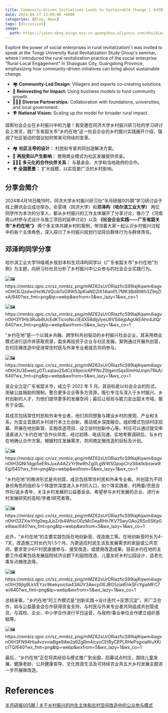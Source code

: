 ```yaml
---
title: Community-driven Initiatives Leads to Sustainable Change | 乡村振兴中公众参与的社会企业实践——以广东省韶关市“乡约在地”为例
date: 2024-04-17 13:09:00 +0800
categories: [Blog, News]
tags: [discussion] 
image:
  path: https://jason-deng-picgo.oss-cn-guangzhou.aliyuncs.com/obsidian/202404171442122.png
---
```


<script>
    (function(){
        let meta = document.createElement('meta');
        meta.content = 'no-referrer';
        meta.name = 'referrer';
        document.getElementsByTagName('head')[0].appendChild(meta);
        console.log(document.getElementsByTagName('head'))
    })()
</script>

Explore the power of social enterprises in rural revitalization! I was invited to speak at the Tongji University Rural Revitalization Study Group's seminar, where I introduced the rural revitalization practice of the social enterprise "Rural-Local Engagement" in Shaoguan City, Guangdong Province, emphasizing how community-driven initiatives can bring about sustainable change.

- 🏘️ **Community-Led Design:** Villagers and experts co-creating solutions.
- 🌱 **Reinvesting for Impact:** Using business models to fund community growth.
- 🧑‍🤝‍🧑 **Diverse Partnerships:** Collaboration with foundations, universities, and local government.
- 🌍 **National Vision:** Scaling up the model for broader rural impact.

探索社会企业在乡村振兴中的力量！我受邀在同济大学乡村振兴研习社的学习研讨会上发言，就广东省韶关市“乡约在地”这一社会企业的乡村振兴实践展开介绍，强调了社区驱动的倡议如何带来可持续的变革。

- 🏘️ **社区主导的设计：** 村民和专家共同创造解决方案。
- 🌱 **再投资以产生影响：** 使用商业模式为社区发展提供资金。
- 🧑‍🤝‍🧑 **多元化的合作伙伴关系：** 与基金会、大学和当地政府的合作。
- 🌍 **全国愿景：** 扩大规模，以实现更广泛的乡村影响。

## 分享会简介

2024年4月16日晚19时，同济大学乡村振兴研习社“半月研报005期”学习研讨会于线上腾讯会议成功举办。俞雯靖（同济大学）和**邓泽昀（哈尔滨工业大学）** 两位同学作为本次的分享人，都从乡村振兴的工作主体展开了分享讨论，推介了《河南周山村参与式设计与施工项目的延申讨论》以及 **《社会企业实践——广东省韶关市“乡约在地”》** 两个多主体共建乡村的案例，带领着大家一起认识乡村振兴过程中的各个主体角色，深入探讨了乡村振兴规划行动背后群体行为与群体责任。

## 邓泽昀同学分享

哈尔滨工业大学19级城乡规划本科生邓泽昀同学以《广东省韶关市“乡约在地”为例》为主题，向研习社社员分析了乡村振兴中公众参与的社会企业实践行为。

![🖼️https://mmbiz.qpic.cn/sz_mmbiz_png/mMZ62sUrORiazficS99iajKqwm4iagvnOtH3LQzdwzHxWJVQcibTsOR9t53pKiaND2lX14ianPL7MK3Bd9lWh3Z9qZlxA/640?wx_fmt=png&tp=webp&wxfrom=5&wx_lazy=1&wx_co=1](https://mmbiz.qpic.cn/sz_mmbiz_png/mMZ62sUrORiazficS99iajKqwm4iagvnOtH3LQzdwzHxWJVQcibTsOR9t53pKiaND2lX14ianPL7MK3Bd9lWh3Z9qZlxA/640?wx_fmt=png&tp=webp&wxfrom=5&wx_lazy=1&wx_co=1)

![🖼️https://mmbiz.qpic.cn/sz_mmbiz_png/mMZ62sUrORiazficS99iajKqwm4iagvnOtH3Y1Hb3Ruib8UcEdKTicvoNccIE4X58dljylyeU6VSibkjpAgUkEAhv4JtQ/640?wx_fmt=png&tp=webp&wxfrom=5&wx_lazy=1&wx_co=1](https://mmbiz.qpic.cn/sz_mmbiz_png/mMZ62sUrORiazficS99iajKqwm4iagvnOtH3Y1Hb3Ruib8UcEdKTicvoNccIE4X58dljylyeU6VSibkjpAgUkEAhv4JtQ/640?wx_fmt=png&tp=webp&wxfrom=5&wx_lazy=1&wx_co=1)

“乡约在地”是一个以城乡共融、跨学科共创驱动的乡村振兴社会企业，其采用商业模式进行运作并获取资源，盈余再投资于企业与社区发展。案例通过开展共创营，在村庄微改造中促进常住村民与外来专业者成员共同参与。

![🖼️https://mmbiz.qpic.cn/sz_mmbiz_png/mMZ62sUrORiazficS99iajKqwm4iagvnOtH3U3EwetLy0TLsqtao2SdCzX8picic6PPNcZ0Igent5qsSImHsUnpn7RkA/640?wx_fmt=png&tp=webp&wxfrom=5&wx_lazy=1&wx_co=1](https://mmbiz.qpic.cn/sz_mmbiz_png/mMZ62sUrORiazficS99iajKqwm4iagvnOtH3U3EwetLy0TLsqtao2SdCzX8picic6PPNcZ0Igent5qsSImHsUnpn7RkA/640?wx_fmt=png&tp=webp&wxfrom=5&wx_lazy=1&wx_co=1)

该企业立足广东省韶关市，成立于 2022 年 5 月。其目标是以社会企业的形式，突破公益捐助的限制，整合更多企业等多方资源，吸引专注与深入于乡村振兴、乡村创新的人才，为他们提供更多的发展空间；最后让经验与能力走出韶关市域，服务于全国。

其成员包括常住村民和外来专业者，他们共同想象与建设乡村的景观、产业和关系，为宜业宜居的乡村进行本土化创新，推动城乡深度融合。组织模式包括村庄招募、开展在地创新营、实施改造项目、设立驻村创新中心等。村庄可以通过提交申请表进入“乡约在地”合作伙伴库，经过初筛、电话沟通、实地考察调研后，与乡约在地确认合作方案。根据村庄发展需求，共同商定微改造的目标及计划。

![🖼️https://mmbiz.qpic.cn/sz_mmbiz_png/mMZ62sUrORiazficS99iajKqwm4iagvnOtH3QNt1dgp5eERsJuxA4AZzYr9IwRhZg0LgWWSGpxpChz3ibkIkibsww9Eg/640?wx_fmt=png&tp=webp&wxfrom=5&wx_lazy=1&wx_co=1](https://mmbiz.qpic.cn/sz_mmbiz_png/mMZ62sUrORiazficS99iajKqwm4iagvnOtH3QNt1dgp5eERsJuxA4AZzYr9IwRhZg0LgWWSGpxpChz3ibkIkibsww9Eg/640?wx_fmt=png&tp=webp&wxfrom=5&wx_lazy=1&wx_co=1)

“乡约在地”的推进形式是共创营，成员包括常住村民和外来专业者。共创营为不同身份角色的组织与个体提供深度进入乡村的入口，如个体实践者、村两委/农民合作社/返乡青年、关注乡村发展的公益基金会、希望参与乡村发展的企业、进行乡村发展研究的高校/学者/研究者等。

![🖼️https://mmbiz.qpic.cn/sz_mmbiz_png/mMZ62sUrORiazficS99iajKqwm4iagvnOtH33ZXwYHg0eqJLbZrib4WhicO0zMcDeaRHh7KV7SwyOAo2RSo5SKp0e9iaw/640?wx_fmt=png&tp=webp&wxfrom=5&wx_lazy=1&wx_co=1](https://mmbiz.qpic.cn/sz_mmbiz_png/mMZ62sUrORiazficS99iajKqwm4iagvnOtH33ZXwYHg0eqJLbZrib4WhicO0zMcDeaRHh7KV7SwyOAo2RSo5SKp0e9iaw/640?wx_fmt=png&tp=webp&wxfrom=5&wx_lazy=1&wx_co=1)

此外，“乡约在地”的主要实践包括在地创新营、改造施工等。在地创新营时长为4-7天，改造施工时长约为1.5个月。为更适应村民生活及发展需求的家庭或公共空间，要求至少6户村民直接参与、接受改造，或使用改造成果。目前乡约在地的主要工作成果包括发展庭院经济议题下的庭院改造、儿童友好乡村公园设计、适老化乘车点微改造等。

![🖼️https://mmbiz.qpic.cn/sz_mmbiz_png/mMZ62sUrORiazficS99iajKqwm4iagvnOtH39jlg9LkVEYzc9bekyoictia43AUV3Awcp0XJBG5ziatEhkSFcYgiaMFC7w/640?wx_fmt=png&tp=webp&wxfrom=5&wx_lazy=1&wx_co=1](https://mmbiz.qpic.cn/sz_mmbiz_png/mMZ62sUrORiazficS99iajKqwm4iagvnOtH39jlg9LkVEYzc9bekyoictia43AUV3Awcp0XJBG5ziatEhkSFcYgiaMFC7w/640?wx_fmt=png&tp=webp&wxfrom=5&wx_lazy=1&wx_co=1)

总结来看，“乡约在地”的工作模式是“创新实践→设计迭代→反馈沉淀”，并广泛合作，如与公益基金会合作获得资金支持，与村民与外来专业者共同组成共创营成员，与高校、企业、中小学合作进行平日运营，与政府/事业单位合作建立组织基础等。

![🖼️https://mmbiz.qpic.cn/sz_mmbiz_png/mMZ62sUrORiazficS99iajKqwm4iagvnOtH3FN94Hia4vzvviaBge9Aw2a9ZgRm4icyoCEtRyCEPLRHePsgxiaWuXKicITQ/640?wx_fmt=png&tp=webp&wxfrom=5&wx_lazy=1&wx_co=1](https://mmbiz.qpic.cn/sz_mmbiz_png/mMZ62sUrORiazficS99iajKqwm4iagvnOtH3FN94Hia4vzvviaBge9Aw2a9ZgRm4icyoCEtRyCEPLRHePsgxiaWuXKicITQ/640?wx_fmt=png&tp=webp&wxfrom=5&wx_lazy=1&wx_co=1)

最后，“乡约在地”正在将其经验与模式推广到全国，招募试点村庄，围绕儿童发展、健康老龄、公共健康宣导、文化旅游生活及可持续农业共五大乡村发展主题进一步开展微改造。

# References
  
[半月研报005期 | 关于乡村振兴的内生主体和古村空间改造中的公众参与模式](https://mp.weixin.qq.com/s/yI-GkjdOIZUNzyJs5FyzJw)